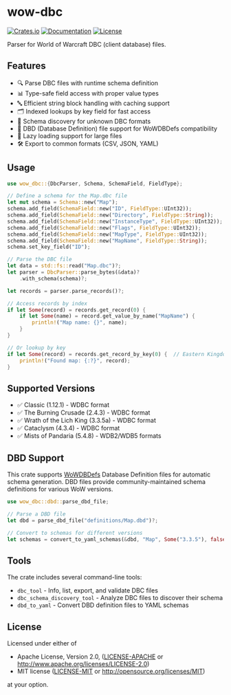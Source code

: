 # wow-dbc

[![Crates.io](https://img.shields.io/crates/v/wow-dbc.svg)](https://crates.io/crates/wow-dbc)
[![Documentation](https://docs.rs/wow-dbc/badge.svg)](https://docs.rs/wow-dbc)
[![License](https://img.shields.io/crates/l/wow-dbc.svg)](https://github.com/wowemulation-dev/warcraft-rs#license)

Parser for World of Warcraft DBC (client database) files.

## Features

- 🔍 Parse DBC files with runtime schema definition
- 📊 Type-safe field access with proper value types
- 🔤 Efficient string block handling with caching support
- 🗂️ Indexed lookups by key field for fast access
- 🔬 Schema discovery for unknown DBC formats
- 📝 DBD (Database Definition) file support for WoWDBDefs compatibility
- 🚀 Lazy loading support for large files
- 🛠️ Export to common formats (CSV, JSON, YAML)

## Usage

```rust
use wow_dbc::{DbcParser, Schema, SchemaField, FieldType};

// Define a schema for the Map.dbc file
let mut schema = Schema::new("Map");
schema.add_field(SchemaField::new("ID", FieldType::UInt32));
schema.add_field(SchemaField::new("Directory", FieldType::String));
schema.add_field(SchemaField::new("InstanceType", FieldType::UInt32));
schema.add_field(SchemaField::new("Flags", FieldType::UInt32));
schema.add_field(SchemaField::new("MapType", FieldType::UInt32));
schema.add_field(SchemaField::new("MapName", FieldType::String));
schema.set_key_field("ID");

// Parse the DBC file
let data = std::fs::read("Map.dbc")?;
let parser = DbcParser::parse_bytes(&data)?
    .with_schema(schema)?;

let records = parser.parse_records()?;

// Access records by index
if let Some(record) = records.get_record(0) {
    if let Some(name) = record.get_value_by_name("MapName") {
        println!("Map name: {}", name);
    }
}

// Or lookup by key
if let Some(record) = records.get_record_by_key(0) {  // Eastern Kingdoms
    println!("Found map: {:?}", record);
}
```

## Supported Versions

- ✅ Classic (1.12.1) - WDBC format
- ✅ The Burning Crusade (2.4.3) - WDBC format
- ✅ Wrath of the Lich King (3.3.5a) - WDBC format
- ✅ Cataclysm (4.3.4) - WDBC format
- ✅ Mists of Pandaria (5.4.8) - WDB2/WDB5 formats

## DBD Support

This crate supports [WoWDBDefs](https://github.com/wowdev/WoWDBDefs) Database Definition files for automatic schema generation. DBD files provide community-maintained schema definitions for various WoW versions.

```rust
use wow_dbc::dbd::parse_dbd_file;

// Parse a DBD file
let dbd = parse_dbd_file("definitions/Map.dbd")?;

// Convert to schemas for different versions
let schemas = convert_to_yaml_schemas(&dbd, "Map", Some("3.3.5"), false);
```

## Tools

The crate includes several command-line tools:

- `dbc_tool` - Info, list, export, and validate DBC files
- `dbc_schema_discovery_tool` - Analyze DBC files to discover their schema
- `dbd_to_yaml` - Convert DBD definition files to YAML schemas

## License

Licensed under either of

- Apache License, Version 2.0, ([LICENSE-APACHE](../../LICENSE-APACHE) or <http://www.apache.org/licenses/LICENSE-2.0>)
- MIT license ([LICENSE-MIT](../../LICENSE-MIT) or <http://opensource.org/licenses/MIT>)

at your option.
